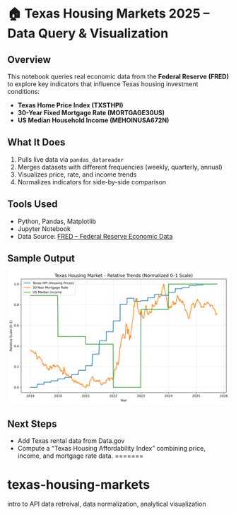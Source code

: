 # 🏠 Texas Housing Markets 2025 – Data Query & Visualization

## Overview
This notebook queries real economic data from the **Federal Reserve (FRED)** to explore key indicators that influence Texas housing investment conditions:
- **Texas Home Price Index (TXSTHPI)**
- **30-Year Fixed Mortgage Rate (MORTGAGE30US)**
- **US Median Household Income (MEHOINUSA672N)**

## What It Does
1. Pulls live data via `pandas_datareader`
2. Merges datasets with different frequencies (weekly, quarterly, annual)
3. Visualizes price, rate, and income trends
4. Normalizes indicators for side-by-side comparison

## Tools Used
- Python, Pandas, Matplotlib  
- Jupyter Notebook  
- Data Source: [FRED – Federal Reserve Economic Data](https://fred.stlouisfed.org)

## Sample Output
![Relative Trends Plot](./images/relative_trends.png)

## Next Steps
- Add Texas rental data from Data.gov  
- Compute a “Texas Housing Affordability Index” combining price, income, and mortgage rate data.
=======
# texas-housing-markets
intro to API data retreival, data normalization, analytical visualization

